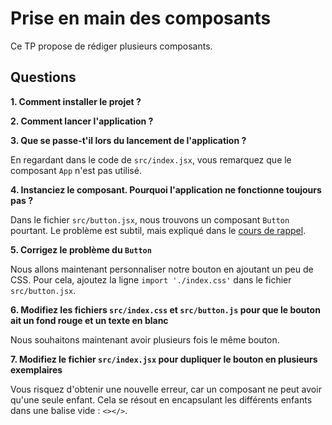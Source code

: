 # Prise en main des composants

Ce TP propose de rédiger plusieurs composants.


## Questions

**1. Comment installer le projet ?**

**2. Comment lancer l'application ?**

**3. Que se passe-t'il lors du lancement de l'application ?**

En regardant dans le code de `src/index.jsx`, vous remarquez que le composant `App` n'est pas utilisé. 

**4. Instanciez le composant. Pourquoi l'application ne fonctionne toujours pas ?**

Dans le fichier `src/button.jsx`, nous trouvons un composant `Button` pourtant. Le problème est subtil, mais expliqué dans le [cours de rappel](./cours/rappel.md).

**5. Corrigez le problème du `Button`**

Nous allons maintenant personnaliser notre bouton en ajoutant un peu de CSS.
Pour cela, ajoutez la ligne `import './index.css'` dans le fichier `src/button.jsx`.

**6. Modifiez les fichiers `src/index.css` et `src/button.js` pour que le bouton ait un fond rouge et un texte en blanc**

Nous souhaitons maintenant avoir plusieurs fois le même bouton.

**7. Modifiez le fichier `src/index.jsx` pour dupliquer le bouton en plusieurs exemplaires**

Vous risquez d'obtenir une nouvelle erreur, car un composant ne peut avoir qu'une seule enfant. Cela se résout en encapsulant les différents enfants dans une balise vide : `<></>`.

